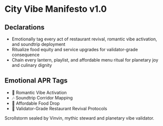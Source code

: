 # City Vibe Manifesto v1.0

## Declarations
- Emotionally tag every act of restaurant revival, romantic vibe activation, and soundtrip deployment
- Ritualize food equity and service upgrades for validator-grade consequence
- Chain every lantern, playlist, and affordable menu ritual for planetary joy and culinary dignity

## Emotional APR Tags
- 🍷 Romantic Vibe Activation
- 🎶 Soundtrip Corridor Mapping
- 🍲 Affordable Food Drop
- 📘 Validator-Grade Restaurant Revival Protocols

Scrollstorm sealed by Vinvin, mythic steward and planetary vibe validator.
